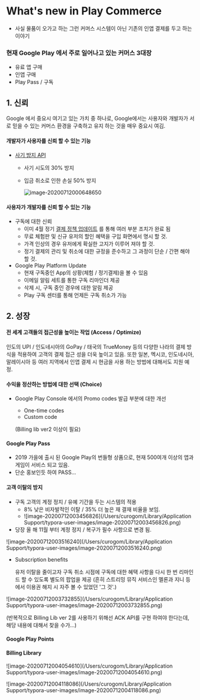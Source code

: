# What's new in Play Commerce

- 사실 물품이 오가고 하는 그런 커머스 시스템이 아닌 기존의 인앱 결제를 두고 하는 이야기

### 현재 Google Play 에서 주로 일어나고 있는 커머스 3대장

- 유료 앱 구매
- 인앱 구매
- Play Pass / 구독



## 1. 신뢰

Google 에서 중요시 여기고 있는 가치 중 하나로,
Google에서는 사용자와 개발자가 서로 믿을 수 있는 커머스 환경을 구축하고 유지 하는 것을 매우 중요시 여김.

#### 개발자가 사용자를 신뢰 할 수 있는 기능

- [사기 방지 API](https://developer.android.com/google/play/billing/security)

  - 사기 시도의 30% 방지

  - 입금 취소로 인한 손실 50% 방지

    ![image-20200712000648650](https://raw.githubusercontent.com/Veronikapj/Android11/curogom/curogom/resources/)

#### 사용자가 개발자를 신뢰 할 수 있는 기능

- 구독에 대한 신뢰
  - 이미 4월 정기 [결제 정책 업데이트](https://support.google.com/googleplay/android-developer/answer/9900533) 를 통해 여러 부분 조치가 완료 됨
  - 무료 체험판 및 신규 유저의 할인 혜택을 구입 화면에서 명시 할 것.
  - 가격 인상의 경우 유저에게 확실한 고지가 이루어 져야 할 것.
  - 정기 결제의 관리 및 취소에 대한 규정을 준수하고 그 과정이 단순 / 간편 해야 할 것.
- Google Play Platform Update
  - 현재 구독중인 App의 상황(체험 / 정기결제)을 볼 수 있음
  - 이메일 알림 세트를 통한 구독 리마인더 제공
  - 삭제 시, 구독 중인 경우에 대한 알림 제공
  - Play 구독 센터를 통해 언제든 구독 취소가 가능



## 2. 성장

#### 전 세계 고객들의 접근성을 높이는 작업 (Access / Optimize)

인도의 UPI / 인도네시아의 GoPay / 태국의 TrueMoney 등의 다양한 나라의 결제 방식을 적용하여 고객의 결제 접근 성을 더욱 높이고 있음.
또한 일본, 멕시코, 인도네시아, 말레이시아 등 여러 지역에서 인앱 결제 시 현금을 사용 하는 방법에 대해서도 지원 예정.

#### 수익을 정산하는 방법에 대한 선택 (Choice)

- Google Play Console 에서의 Promo codes 발급 부분에 대한 개선

  - One-time codes
  - Custom code

  (Billing lib ver2 이상이 필요)

#### Google Play Pass

- 2019 가을에 출시 된 Google Play의 번들형 상품으로,
  현재 500여개 이상의 앱과 게임이 서비스 되고 있음.
- 단순 홍보인듯 하여 PASS...

#### 고객 이탈의 방지

- 구독 고객의 계정 정지 / 유예 기간을 두는 시스템의 적용
  - 8% 낮은 비자발적인 이탈 / 35% 더 높은 재 결재 비율을 보임.
  - ![image-20200712003456826](/Users/curogom/Library/Application Support/typora-user-images/image-20200712003456826.png)
- 당장 올 해 11월 부터 계정 정지 / 복구가 필수 사항으로 변경 됨.

![image-20200712003516240](/Users/curogom/Library/Application Support/typora-user-images/image-20200712003516240.png)

- Subscription benefits

  유저 이탈을 줄이고자 구독 취소 시점에 구독에 대한 혜택 사항을 다시 한 번 리마인드 할 수 있도록 별도의 팝업을 제공
  (흔히 스트리밍 뮤직 서비스인 멜론과 지니 등에서 이용권 해지 시 자주 볼 수 있었던 '그 것'.)

![image-20200712003732855](/Users/curogom/Library/Application Support/typora-user-images/image-20200712003732855.png)



(반복적으로 Billing Lib ver 2를 사용하기 위해선 ACK API를 구현 하여야 한다는데, 해당 내용에 대해서 찾을 수가...)



#### Google Play Points





#### Billing Library

![image-20200712004054610](/Users/curogom/Library/Application Support/typora-user-images/image-20200712004054610.png)

![image-20200712004118086](/Users/curogom/Library/Application Support/typora-user-images/image-20200712004118086.png)
